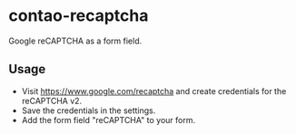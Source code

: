 # contao-recaptcha
Google reCAPTCHA as a form field.

## Usage

* Visit <https://www.google.com/recaptcha> and create credentials for the reCAPTCHA v2.
* Save the credentials in the settings.
* Add the form field "reCAPTCHA" to your form.
